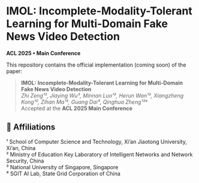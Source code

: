 # IMOL: Incomplete-Modality-Tolerant Learning for Multi-Domain Fake News Video Detection

**ACL 2025 • Main Conference**

This repository contains the official implementation (coming soon) of the paper:

> **IMOL: Incomplete-Modality-Tolerant Learning for Multi-Domain Fake News Video Detection**  
**Zhi Zeng¹², Jiaying Wu³, Minnan Luo¹²*, Herun Wan¹², Xiangzheng Kong¹², Zihan Ma¹², Guang Dai⁴, Qinghua Zheng¹²**  
> Accepted at the **ACL 2025 Main Conference**

## 🏫 Affiliations

¹ School of Computer Science and Technology, Xi’an Jiaotong University, Xi’an, China  
² Ministry of Education Key Laboratory of Intelligent Networks and Network Security, China  
³ National University of Singapore, Singapore  
⁴ SGIT AI Lab, State Grid Corporation of China  
